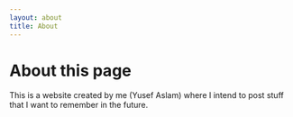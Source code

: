 ```yaml
---
layout: about
title: About
---
```


# About this page
This is a website created by me (Yusef Aslam) where I intend to post stuff that I want to remember in the future.

